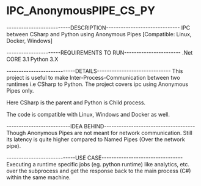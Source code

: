 # IPC_AnonymousPIPE_CS_PY

--------------------------DESCRIPTION------------------------------
IPC between CSharp and Python using Anonymous Pipes [Compatible: Linux, Docker, Windows]

----------------------REQUIREMENTS TO RUN-----------------------
.Net CORE 3.1
Python 3.X

----------------------------DETAILS------------------------------
This project is useful to make Inter-Process-Communication between two runtimes i.e CSharp to Python.
The project covers ipc using Anonymous Pipes only.

Here CSharp is the parent and Python is Child process.

The code is compatible with Linux, Windows and Docker as well.

--------------------------IDEA BEHIND-------------------------------------
Though Anonymous Pipes are not meant for network communication. Still its latency is quite higher compared to 
Named Pipes (Over the network pipe).

----------------------------USE CASE---------------------------------
Executing a runtime specific jobs (eg. python runtime) like analytics,  etc. over the subprocess and 
get the response back to the main process (C#) within the same machine.


